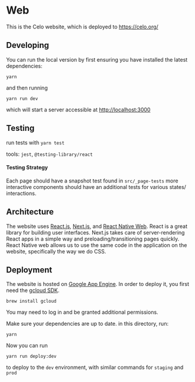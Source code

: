 # Web

This is the Celo website, which is deployed to https://celo.org/

## Developing

You can run the local version by first ensuring you have installed the latest dependencies:

`yarn`

and then running

`yarn run dev`

which will start a server accessible at [http://localhost:3000](http://localhost:3000)

## Testing

run tests with `yarn test`

tools: `jest`, `@testing-library/react`

#### Testing Strategy

Each page should have a snapshot test found in `src/_page-tests` more interactive components should have an additional tests for various states/ interactions.

## Architecture

The website uses [React.js](https://reactjs.org/), [Next.js](https://nextjs.org/), and [React Native Web](https://github.com/necolas/react-native-web). React is a great library for building user interfaces. Next.js takes care of server-rendering React apps in a simple way and preloading/transitioning pages quickly. React Native web allows us to use the same code in the application on the website, specifically the way we do CSS.

## Deployment

The website is hosted on [Google App Engine](https://cloud.google.com/appengine/). In order to deploy it, you first need the [gcloud SDK](https://cloud.google.com/sdk/gcloud/).

`brew install gcloud`

You may need to log in and be granted additional permissions.

Make sure your dependencies are up to date. in this directory, run:

`yarn`

Now you can run

`yarn run deploy:dev`

to deploy to the `dev` environment, with similar commands for `staging` and `prod`
